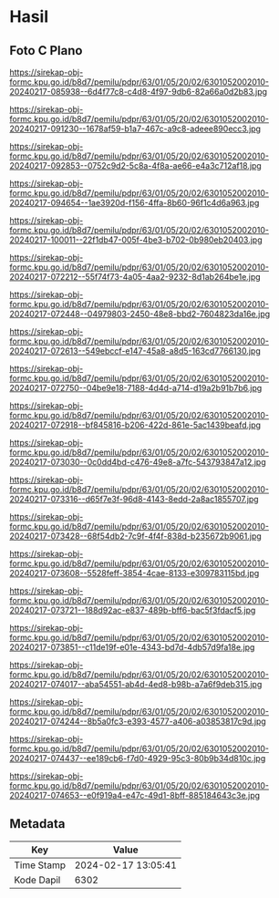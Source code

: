 # Hasil

## Foto C Plano

https://sirekap-obj-formc.kpu.go.id/b8d7/pemilu/pdpr/63/01/05/20/02/6301052002010-20240217-085938--6d4f77c8-c4d8-4f97-9db6-82a66a0d2b83.jpg

https://sirekap-obj-formc.kpu.go.id/b8d7/pemilu/pdpr/63/01/05/20/02/6301052002010-20240217-091230--1678af59-b1a7-467c-a9c8-adeee890ecc3.jpg

https://sirekap-obj-formc.kpu.go.id/b8d7/pemilu/pdpr/63/01/05/20/02/6301052002010-20240217-092853--0752c9d2-5c8a-4f8a-ae66-e4a3c712af18.jpg

https://sirekap-obj-formc.kpu.go.id/b8d7/pemilu/pdpr/63/01/05/20/02/6301052002010-20240217-094654--1ae3920d-f156-4ffa-8b60-96f1c4d6a963.jpg

https://sirekap-obj-formc.kpu.go.id/b8d7/pemilu/pdpr/63/01/05/20/02/6301052002010-20240217-100011--22f1db47-005f-4be3-b702-0b980eb20403.jpg

https://sirekap-obj-formc.kpu.go.id/b8d7/pemilu/pdpr/63/01/05/20/02/6301052002010-20240217-072212--55f74f73-4a05-4aa2-9232-8d1ab264be1e.jpg

https://sirekap-obj-formc.kpu.go.id/b8d7/pemilu/pdpr/63/01/05/20/02/6301052002010-20240217-072448--04979803-2450-48e8-bbd2-7604823da16e.jpg

https://sirekap-obj-formc.kpu.go.id/b8d7/pemilu/pdpr/63/01/05/20/02/6301052002010-20240217-072613--549ebccf-e147-45a8-a8d5-163cd7766130.jpg

https://sirekap-obj-formc.kpu.go.id/b8d7/pemilu/pdpr/63/01/05/20/02/6301052002010-20240217-072750--04be9e18-7188-4d4d-a714-d19a2b91b7b6.jpg

https://sirekap-obj-formc.kpu.go.id/b8d7/pemilu/pdpr/63/01/05/20/02/6301052002010-20240217-072918--bf845816-b206-422d-861e-5ac1439beafd.jpg

https://sirekap-obj-formc.kpu.go.id/b8d7/pemilu/pdpr/63/01/05/20/02/6301052002010-20240217-073030--0c0dd4bd-c476-49e8-a7fc-543793847a12.jpg

https://sirekap-obj-formc.kpu.go.id/b8d7/pemilu/pdpr/63/01/05/20/02/6301052002010-20240217-073316--d65f7e3f-96d8-4143-8edd-2a8ac1855707.jpg

https://sirekap-obj-formc.kpu.go.id/b8d7/pemilu/pdpr/63/01/05/20/02/6301052002010-20240217-073428--68f54db2-7c9f-4f4f-838d-b235672b9061.jpg

https://sirekap-obj-formc.kpu.go.id/b8d7/pemilu/pdpr/63/01/05/20/02/6301052002010-20240217-073608--5528feff-3854-4cae-8133-e309783115bd.jpg

https://sirekap-obj-formc.kpu.go.id/b8d7/pemilu/pdpr/63/01/05/20/02/6301052002010-20240217-073721--188d92ac-e837-489b-bff6-bac5f3fdacf5.jpg

https://sirekap-obj-formc.kpu.go.id/b8d7/pemilu/pdpr/63/01/05/20/02/6301052002010-20240217-073851--c11de19f-e01e-4343-bd7d-4db57d9fa18e.jpg

https://sirekap-obj-formc.kpu.go.id/b8d7/pemilu/pdpr/63/01/05/20/02/6301052002010-20240217-074017--aba54551-ab4d-4ed8-b98b-a7a6f9deb315.jpg

https://sirekap-obj-formc.kpu.go.id/b8d7/pemilu/pdpr/63/01/05/20/02/6301052002010-20240217-074244--8b5a0fc3-e393-4577-a406-a03853817c9d.jpg

https://sirekap-obj-formc.kpu.go.id/b8d7/pemilu/pdpr/63/01/05/20/02/6301052002010-20240217-074437--ee189cb6-f7d0-4929-95c3-80b9b34d810c.jpg

https://sirekap-obj-formc.kpu.go.id/b8d7/pemilu/pdpr/63/01/05/20/02/6301052002010-20240217-074653--e0f919a4-e47c-49d1-8bff-885184643c3e.jpg


## Metadata

| Key        | Value               |
| ---------- | ------------------- |
| Time Stamp | 2024-02-17 13:05:41 |
| Kode Dapil | 6302                |



